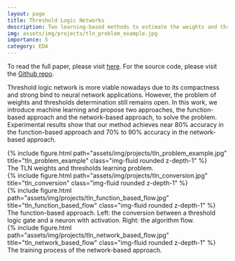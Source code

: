 ```yaml
---
layout: page
title: Threshold Logic Networks
description: Two learning-based methods to estimate the weights and thresholds of threshold logic networks (TLN).
img: assets/img/projects/tln_problem_example.jpg
importance: 5
category: EDA
---
```


To read the full paper, please visit <a href="https://kevinchang73.github.io/assets/pdf/tln.pdf">here</a>. For the source code, please visit the <a href="https://github.com/kevinchang73/2021Fall_LSV_Final_Project">Github repo</a>.

Threshold logic network is more viable nowadays due to its compactness and strong bind to neural network applications. However, the problem of weights and thresholds determination still remains open. In this work, we introduce machine learning and propose two approaches, the function-based approach and the network-based approach, to solve the problem. Experimental results show that our method achieves near 80% accuracy in the function-based approach and 70% to 90% accuracy in the network-based approach.

<div class="row justify-content-md-center">
    <div class="col-sm-6 mt-3 mt-md-0">
        {% include figure.html path="assets/img/projects/tln_problem_example.jpg" title="tln_problem_example" class="img-fluid rounded z-depth-1" %}
    </div>
</div>
<div class="caption">
    The TLN weights and thresholds learning problem.
</div>

<div class="row">
    <div class="col-sm-3 mt-3 mt-md-0">
        {% include figure.html path="assets/img/projects/tln_conversion.jpg" title="tln_conversion" class="img-fluid rounded z-depth-1" %}
    </div>
    <div class="col-sm-9 mt-3 mt-md-0">
        {% include figure.html path="assets/img/projects/tln_function_based_flow.jpg" title="tln_function_based_flow" class="img-fluid rounded z-depth-1" %}
    </div>
</div>
<div class="caption">
    The function-based approach. Left: the conversion between a threshold logic gate and a neuron with activation. Right: the algorithm flow.
</div>

<div class="row">
    <div class="col-sm mt-3 mt-md-0">
        {% include figure.html path="assets/img/projects/tln_network_based_flow.jpg" title="tln_network_based_flow" class="img-fluid rounded z-depth-1" %}
    </div>
</div>
<div class="caption">
    The training process of the network-based approach.
</div>

